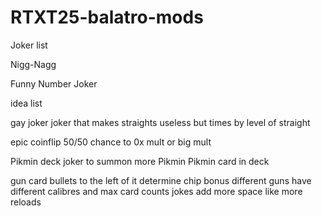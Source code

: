 # RTXT25-balatro-mods

Joker list

Nigg-Nagg

Funny Number Joker

idea list

gay joker
joker that makes straights useless but times by level of straight

epic coinflip
50/50 chance to 0x mult or big mult

Pikmin deck
joker to summon more Pikmin
Pikmin card in deck

gun card
bullets to the left of it determine chip bonus
different guns have different calibres and max card counts jokes add more space like more reloads
